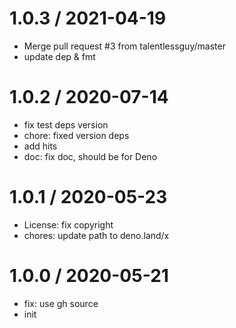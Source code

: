 
1.0.3  / 2021-04-19
==================

  * Merge pull request #3 from talentlessguy/master
  * update dep & fmt

# 1.0.2 / 2020-07-14

- fix test deps version
- chore: fixed version deps
- add hits
- doc: fix doc, should be for Deno

# 1.0.1 / 2020-05-23

- License: fix copyright
- chores: update path to deno.land/x

# 1.0.0 / 2020-05-21

- fix: use gh source
- init
